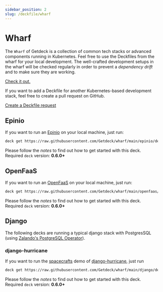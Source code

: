 ```yaml
---
sidebar_position: 2
slug: /deckfile/wharf
---
```

# Wharf

The `Wharf` of Getdeck is a collection of common tech stacks or advanced components running in Kubernetes. Feel free
to use the Deckfiles from the wharf for your local development. The well-crafted development setups in the wharf will 
be checked regularly in order to prevent a _dependency drift_ and to make sure they are working.

[Check it out.](https://github.com/Getdeck/wharf)

If you want to add a Deckfile for another Kubernetes-based development stack, feel free to create a pull request on 
GitHub.

<a class="button button--secondary button--lg button--external" target="_blank" href="https://github.com/Getdeck/wharf/issues/new?assignees=&labels=enhancement&template=deckfile-request.md&title=%5BDeckfile+request%5D%3A+">Create a Deckfile request</a>


## Epinio

If you want to run an [Epinio](https://epinio.io) on your local machine, just run:
```bash
deck get https://raw.githubusercontent.com/Getdeck/wharf/main/epinio/deck.yaml
```
Please follow the _notes_ to find out how to get started with this deck.  
Required `deck`  version: **0.6.0+**


## OpenFaaS

If you want to run an [OpenFaaS](https://www.openfaas.com/) on your local machine, just run:
```bash
deck get https://raw.githubusercontent.com/Getdeck/wharf/main/openfaas/deck.yaml
```
Please follow the _notes_ to find out how to get started with this deck.  
Required `deck`  version: **0.6.0+**


## Django
The following decks are running a typical django stack with PostgresSQL
(using [Zalando's PostgreSQL Operator](https://postgres-operator.readthedocs.io/en/latest/)).

### django-hurricane
If you want to run the [spacecrafts](https://django-hurricane.io/basic-app/) demo of [django-hurricane](https://django-hurricane.io), just run
```bash
deck get https://raw.githubusercontent.com/Getdeck/wharf/main/django/deck.yaml
```
Please follow the _notes_ to find out how to get started with this deck.  
Required `deck`  version: **0.6.0+**